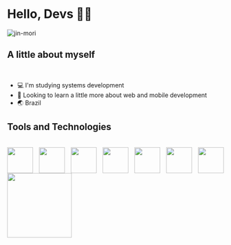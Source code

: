 #  Hello, Devs 🍷🗿

![jin-mori](https://user-images.githubusercontent.com/112659736/204279389-d7b0e374-0cca-46fa-b811-cfa5d0eb6bcf.gif)

## A little about myself
<br>

- 💻 I'm studying systems development
- 👻 Looking to learn a little more about web and mobile development
- 🌏 Brazil

## Tools and Technologies
<br>
  <div style="display: flex; flex-direction: row; justify-content: space-between">
      <img src="https://cdn.jsdelivr.net/gh/devicons/devicon/icons/php/php-original.svg" height="60px" />
      <img src="https://cdn.jsdelivr.net/gh/devicons/devicon/icons/mysql/mysql-original-wordmark.svg" height="60px" />
      <img src="https://cdn.jsdelivr.net/gh/devicons/devicon/icons/css3/css3-original.svg" height="60px" />
      <img src="https://cdn.jsdelivr.net/gh/devicons/devicon/icons/html5/html5-original.svg" height="60px" />
      <img src="https://cdn.jsdelivr.net/gh/devicons/devicon/icons/javascript/javascript-original.svg" height="60px" />
      <img src="https://cdn.jsdelivr.net/gh/devicons/devicon/icons/react/react-original.svg" height="60px" />
      <img src="https://user-images.githubusercontent.com/112659736/216064828-be39dfcc-0376-4fdc-9662-f3726dc752b8.png" height="60px"/>
  </div>
  
  <div>
    <a href="https://github.com/pablootechar">
    <img height="150em" src="https://github-readme-stats-ten-gilt.vercel.app/api?username=pablootechar&show_icons=true&theme=tokyonight#gh-dark-mode-only&count_private=true"/>
<!--     <img height="150em" src="https://github-readme-stats-ten-gilt.vercel.app/api/top-langs/?username=pablootechar&layout=compact&theme=tokyonight#gh-dark-mode-only"/> -->
  </div>

